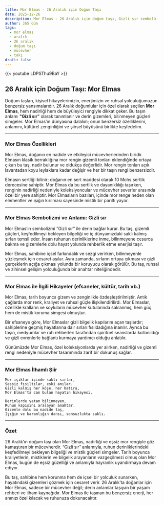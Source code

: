 ```yaml
---
title: Mor Elmas - 26 Aralık için Doğum Taşı
date: 2025-12-26
description: Mor Elmas - 26 Aralık için doğum taşı, Gizli sır sembolü. Bu özel taşın derin anlamını öğrenin.
author: 365 Gün
tags:
  - mor elmas
  - aralık
  - 26 aralık
  - doğum taşı
  - mücevher
  - takı
draft: false
---
```


{{< youtube LDPSThu9BaY >}}

## 26 Aralık için Doğum Taşı: Mor Elmas

Doğum taşları, kişisel hikayelerimizin, enerjimizin ve ruhsal yolculuğumuzun benzersiz yansımalarıdır. 26 Aralık doğumlular için özel olarak seçilen **Mor Elmas**, hem nadirliği hem de büyüleyici rengiyle dikkat çeker. Bu taşın anlamı **"Gizli sır"** olarak tanımlanır ve derin gizemleri, bilinmeyen güçleri simgeler. Mor Elmas’ın dünyasına dalalım; onun benzersiz özelliklerini, anlamını, kültürel zenginliğini ve şiirsel büyüsünü birlikte keşfedelim.

---

### Mor Elmas Özellikleri

Mor Elmas, doğanın en nadide ve etkileyici mücevherlerinden biridir. Elmasın klasik berraklığına mor rengin gizemli tonları eklendiğinde ortaya çıkan bu taş, nadir bulunur ve oldukça değerlidir. Mor rengin tonları açık lavantadan koyu leylaklara kadar değişir ve her bir taşın rengi benzersizdir.

Elmasın sertliği bilinir; doğanın en sert maddesi olarak 10 Mohs sertlik derecesine sahiptir. Mor Elmas da bu sertlik ve dayanıklılığı taşırken, renginin nadirliği nedeniyle koleksiyoncular ve mücevher severler arasında özel bir yere sahiptir. Mor Elmasların bazıları, içinde mor renge neden olan elementler ve ışığın kırılması sayesinde mistik bir parıltı yayar.

---

### Mor Elmas Sembolizmi ve Anlamı: Gizli sır

Mor Elmas’ın sembolizmi “Gizli sır” ile derin bağlar kurar. Bu taş, gizemli güçleri, keşfedilmeyi bekleyen bilgeliği ve iç dünyamızdaki saklı kalmış sırları temsil eder. İnsan ruhunun derinliklerine inme, bilinmeyene cesurca bakma ve gizemlerle dolu hayat yolunda rehberlik etme enerjisi taşır.

Mor Elmas, sahibine içsel farkındalık ve sezgi verirken, bilinmeyenle yüzleşmek için cesaret aşılar. Aynı zamanda, sırların ortaya çıkması ve gizli gerçeklerin açığa çıkması yolunda bir koruyucu olarak görülür. Bu taş, ruhsal ve zihinsel gelişim yolculuğunda bir anahtar niteliğindedir.

---

### Mor Elmas ile İlgili Hikayeler (efsaneler, kültür, tarih vb.)

Mor Elmas, tarih boyunca gizem ve zenginlikle özdeşleştirilmiştir. Antik çağlarda mor renk, kraliyet ve ruhsal güçle ilişkilendirilirdi. Mor Elmaslar, özellikle kralların ve soyluların mücevher kutularında saklanmış, hem güç hem de mistik koruma simgesi olmuştur.

Bir efsaneye göre, Mor Elmaslar gizli bilgelik kapılarını açan taşlardır; sahiplerine geçmiş hayatlarına dair sırları fısıldadığına inanılır. Ayrıca bu taşın, medyumlar ve ruh rehberleri tarafından spiritüel seanslarda kullanıldığı ve gizli evrenlerle bağlantı kurmaya yardımcı olduğu anlatılır.

Günümüzde Mor Elmas, özel koleksiyonlarda yer alırken, nadirliği ve gizemli rengi nedeniyle mücevher tasarımında zarif bir dokunuş sağlar.

---

### Mor Elmas İlhamlı Şiir

```
Mor ışıklar içinde saklı sırlar,
Sessiz fısıltılar, eski anılar.
Gizli kalmış her köşe, her hatıra,
Mor Elmas’ta can bulan hayatın hikayesi.

Derinlerde yatan bilinmeyen,
Ruhun kapısını aralayan anahtar.
Gizemle dolu bu nadide taş,
Işığın ve karanlığın dansı, sonsuzlukta saklı.
```

---

### Özet

26 Aralık’ın doğum taşı olan Mor Elmas, nadirliği ve eşsiz mor rengiyle göz kamaştıran bir mücevherdir. “Gizli sır” anlamıyla, ruhun derinliklerindeki keşfedilmeyi bekleyen bilgeliği ve mistik güçleri simgeler. Tarih boyunca kraliyetlerin, mistiklerin ve bilgelik arayanların vazgeçilmezi olmuş olan Mor Elmas, bugün de eşsiz güzelliği ve anlamıyla hayranlık uyandırmaya devam ediyor.

Bu taş, sahibine hem korunma hem de içsel bir yolculuk sunarken, hayatındaki gizemleri çözmek için cesaret verir. 26 Aralık’ta doğanlar için Mor Elmas, sadece bir mücevher değil; derin anlamlar taşıyan bir yaşam rehberi ve ilham kaynağıdır. Mor Elmas ile taşınan bu benzersiz enerji, her anınızı özel kılacak ve ruhunuza dokunacaktır.